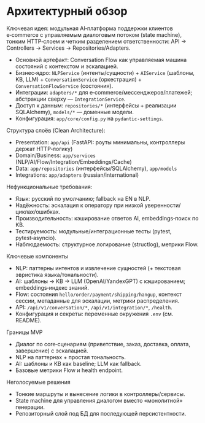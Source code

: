 # Архитектурный обзор

Ключевая идея: модульная AI‑платформа поддержки клиентов e‑commerce с управляемым диалоговым потоком (state machine), тонким HTTP‑слоем и четким разделением ответственности: API → Controllers → Services → Repositories/Adapters.

- Основной артефакт: Conversation Flow как управляемая машина состояний с контекстом и эскалацией.
- Бизнес‑ядро: `NLPService` (интенты/сущности) + `AIService` (шаблоны, KB, LLM) + `ConversationService` (оркестрация) + `ConversationFlowService` (состояния).
- Интеграции: `adapters/*` для e‑commerce/мессенджеров/платежей; абстракции сверху — `IntegrationService`.
- Доступ к данным: `repositories/*` (интерфейсы + реализации SQLAlchemy), `models/*` — доменные модели.
- Конфигурация: `app/core/config.py` на `pydantic-settings`.

Структура слоёв (Clean Architecture):
- Presentation: `app/api` (FastAPI: роуты минимальны, контроллеры держат HTTP‑логику)
- Domain/Business: `app/services` (NLP/AI/Flow/Integration/Embeddings/Cache)
- Data: `app/repositories` (интерфейсы/SQLAlchemy), `app/models`
- Integrations: `app/adapters` (russian/international)

Нефункциональные требования:
- Язык: русский по умолчанию; fallback на EN в NLP.
- Надёжность: эскалация к оператору при низкой уверенности/циклах/ошибках.
- Производительность: кэширование ответов AI, embeddings‑поиск по KB.
- Тестируемость: модульные/интеграционные тесты (pytest, pytest‑asyncio).
- Наблюдаемость: структурное логирование (structlog), метрики Flow.

Ключевые компоненты
- NLP: паттерны интентов и извлечение сущностей (+ текстовая эвристика языка/тональности).
- AI: шаблоны → KB → LLM (OpenAI/YandexGPT) с кэшированием; embeddings‑индекс знаний.
- Flow: состояния `hello/order/payment/shipping/hangup`, контекст сессии, метаданные для эскалации, метрики распределения.
- API: `/api/v1/conversation/*`, `/api/v1/integration/*`, `/health`.
- Конфигурация и секреты: переменные окружения `.env` (см. README).

Границы MVP
- Диалог по core‑сценариям (приветствие, заказ, доставка, оплата, завершение) с эскалацией.
- NLP на паттернах + простая тональность.
- AI: шаблоны и KB как baseline; LLM как fallback.
- Базовые метрики Flow и health endpoint.

Неголосуемые решения
- Тонкие маршруты и вынесение логики в контроллеры/сервисы.
- State machine для управления диалогом вместо «монолитной» генерации.
- Репозиторный слой под БД для последующей персистентности.
